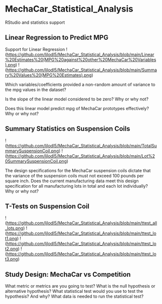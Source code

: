 # MechaCar_Statistical_Analysis
RStudio and statistics support


## Linear Regression to Predict MPG

Support for Linear Regression 
!(https://github.com/ljlodl5/MechaCar_Statistical_Analysis/blob/main/Linear%20Estimates%20(MPG%20against%20other%20MechaCar%20Variables).png)
!(https://github.com/ljlodl5/MechaCar_Statistical_Analysis/blob/main/Summary%20Values%20(MPG%20Estimates).png)

Which variables/coefficients provided a non-random amount of variance to the mpg values in the dataset?

Is the slope of the linear model considered to be zero? Why or why not?

Does this linear model predict mpg of MechaCar prototypes effectively? Why or why not?


## Summary Statistics on Suspension Coils


!(https://github.com/ljlodl5/MechaCar_Statistical_Analysis/blob/main/TotalSummarySuspensionCoil.png)
!(https://github.com/ljlodl5/MechaCar_Statistical_Analysis/blob/main/Lot%20SummarySuspensionCoil.png)

The design specifications for the MechaCar suspension coils dictate that the variance of the suspension coils must not exceed 100 pounds per square inch. 
Does the current manufacturing data meet this design specification for all manufacturing lots in total and each lot individually? Why or why not?


## T-Tests on Suspension Coil

!(https://github.com/ljlodl5/MechaCar_Statistical_Analysis/blob/main/ttest_all_lots.png)
!(https://github.com/ljlodl5/MechaCar_Statistical_Analysis/blob/main/ttest_lot1.png)
!(https://github.com/ljlodl5/MechaCar_Statistical_Analysis/blob/main/ttest_lot2.png)
!(https://github.com/ljlodl5/MechaCar_Statistical_Analysis/blob/main/ttest_lot3.png)




## Study Design: MechaCar vs Competition


What metric or metrics are you going to test?
What is the null hypothesis or alternative hypothesis?
What statistical test would you use to test the hypothesis? And why?
What data is needed to run the statistical test?

